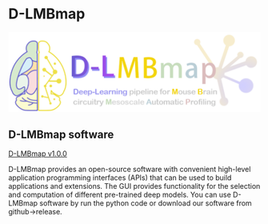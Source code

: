 # D-LMBmap
![logo](./D-LMBmap.png)

## D-LMBmap software
[D-LMBmap v1.0.0](https://github.com/lmbneuron/D-LMBmap/releases/tag/v1.0.0, 'D-LMBmap v1.0.0')


D-LMBmap provides an open-source software with convenient high-level application programming interfaces (APIs) that can be used to build applications and extensions. The GUI provides functionality for the selection and computation of different pre-trained deep models. 
You can use D-LMBmap software by run the python code or download our software from github->release.
